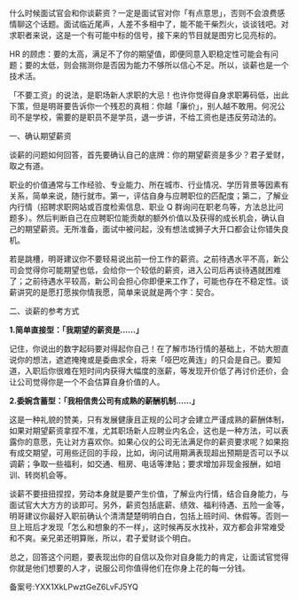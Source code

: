 什么时候面试官会和你谈薪资？一定是面试官对你「有点意思」，否则不会浪费感情聊这个话题。面试临近尾声，人差不多相中了，能不能干柴烈火，谈谈钱吧。对求职者来说，这是一个有可能中标的信号，接下来的节目就是图穷匕见亮标的。

HR 的顾虑：要的太高，满足不了你的期望值，即便同意入职稳定性可能会有问题；要的太低，则会揣测你是否因为能力不够所以信心不足。所以，谈薪也是一个技术活。

「不要工资」的说法，是职场新人求职的大忌！也许你觉得自身求职筹码低，出此下策，但是明哥要告诉你一个残忍的真相：你越「廉价」，别人越不敢用。何况公司不是学校，需要的是职员不是学员，退一步讲，不给工资也是违反劳动法的。

一、确认期望薪资

谈薪的问题如何回答，首先要确认自己的底牌：你的期望薪资是多少？君子爱财，取之有道。

职业的价值通常与工作经验、专业能力、所在城市、行业情况、学历背景等因素有关系，简单来说，随行就市。第一，评估自身与应聘职位的匹配度；第二，了解业内行情（招聘求职网站或百度检索信息、职业 Q 群询问在职老鸟等，方法总比问题多）。然后判断自己在应聘职位能贡献的额外价值以及获得的成长机会，确认自己的期望薪资。无所准备，面试中被问起，没有想法或狮子大开口都会让你错失良机。

若是跳槽，明哥建议你不要轻易说出前一份工作的薪资。之前待遇水平不高，新公司会觉得你可能期望也低，会给你一个较低的薪资，进入公司后再谈待遇就困难了；之前待遇水平较高，新公司会担心你即便来工作了，可能也存在不稳定性。谈薪讲究的是愿打愿挨你情我愿，简单来说就是两个字：契合。

二、谈薪的参考方式

**1.简单直接型：「我期望的薪资是……」**

记住，你说出的数字起码要对得起你自己！在了解市场行情的基础上，不妨大胆直说你的想法，遮遮掩掩或是委曲求全，将来「哑巴吃黄连」的只会是自己。要知道，入职后你很难在短时间内获得大幅度的涨薪，等发现开价低了再讨价还价，会让公司觉得你是一个不会估算自身价值的人。

**2.委婉含蓄型：「我相信贵公司有成熟的薪酬机制……」**

这是一种礼貌的赞美，只有发展健康且正规的公司才会建立严谨成熟的薪酬体制，如果对期望薪资拿捏不准，尤其职场新人应聘业内名企，这也是一种方法，可以表露你的意愿，先让对方喜欢你。如果心仪的公司无法满足你的薪资要求呢？如果抱有成交期望，可用些迂回的手段，比如，询问试用期满表现超出预期是否可以予以调薪；争取一些福利，如交通、租房、电话等津贴；要求增加非现金报酬，如培训、转岗机会等。

谈薪不要扭扭捏捏，劳动本身就是要产生价值，了解业内行情，结合自身能力，与面试官大大方方的谈即可。另外，薪资包括底薪、绩效、福利待遇、五险一金等，明哥建议你最好入职前确认个清清楚楚明明白白，包括上班时间、休假等。否则一旦上班后才发现「怎么和想象的不一样」，这时候再反水找补，双方都会非常难受和不爽。亲兄弟还明算账，所以，君子爱财谈个明白。

总之，回答这个问题，要表现出你的自信以及你对自身能力的肯定，让面试官觉得你就是他们想要的人才，说服公司你值得他们在你身上花的每一分钱。 

备案号:YXX1XkLPwztGeZ6LvFJ5YQ